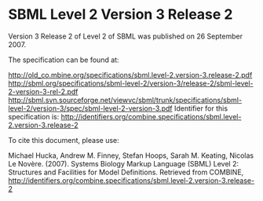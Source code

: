 # SBML Level 2 Version 3 Release 2
Version 3 Release 2 of Level 2 of SBML was published on 26 September 2007.

The specification can be found at:

http://old_co.mbine.org/specifications/sbml.level-2.version-3.release-2.pdf
http://sbml.org/specifications/sbml-level-2/version-3/release-2/sbml-level-2-version-3-rel-2.pdf
http://sbml.svn.sourceforge.net/viewvc/sbml/trunk/specifications/sbml-level-2/version-3/spec/sbml-level-2-version-3.pdf
Identifier for this specification is: http://identifiers.org/combine.specifications/sbml.level-2.version-3.release-2

To cite this document, please use:

Michael Hucka, Andrew M. Finney, Stefan Hoops, Sarah M. Keating, Nicolas Le Novère. (2007). Systems Biology Markup Language (SBML) Level 2: Structures and Facilities for Model Definitions. Retrieved from COMBINE, http://identifiers.org/combine.specifications/sbml.level-2.version-3.release-2